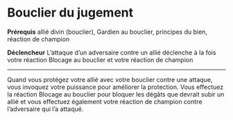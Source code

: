 # Bouclier du jugement

<p><strong>Prérequis</strong>  allié divin (bouclier), Gardien au bouclier, principes du bien, réaction de champion</p>
<p><strong>Déclencheur</strong> L’attaque d’un adversaire contre un allié déclenche à la fois votre réaction Blocage au bouclier et votre réaction de champion</p>
<hr>
<p>Quand vous protégez votre allié avec votre bouclier contre une attaque, vous invoquez votre puissance pour améliorer la protection. Vous effectuez la réaction Blocage au bouclier pour bloquer les dégâts que devrait subir un allié et vous effectuez également votre réaction de champion contre l’adversaire qui l’a attaqué.</p>